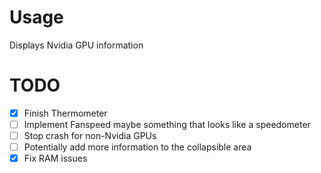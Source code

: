 # Usage
Displays Nvidia GPU information

# TODO
+ [x] Finish Thermometer
+ [ ] Implement Fanspeed maybe something that looks like a speedometer
+ [ ] Stop crash for non-Nvidia GPUs
+ [ ] Potentially add more information to the collapsible area
+ [x] Fix RAM issues
